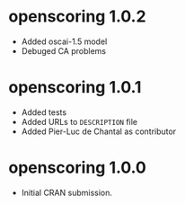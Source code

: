 # openscoring 1.0.2

* Added oscai-1.5 model
* Debuged CA problems

# openscoring 1.0.1

* Added tests
* Added URLs to `DESCRIPTION` file
* Added Pier-Luc de Chantal as contributor

# openscoring 1.0.0

* Initial CRAN submission.
